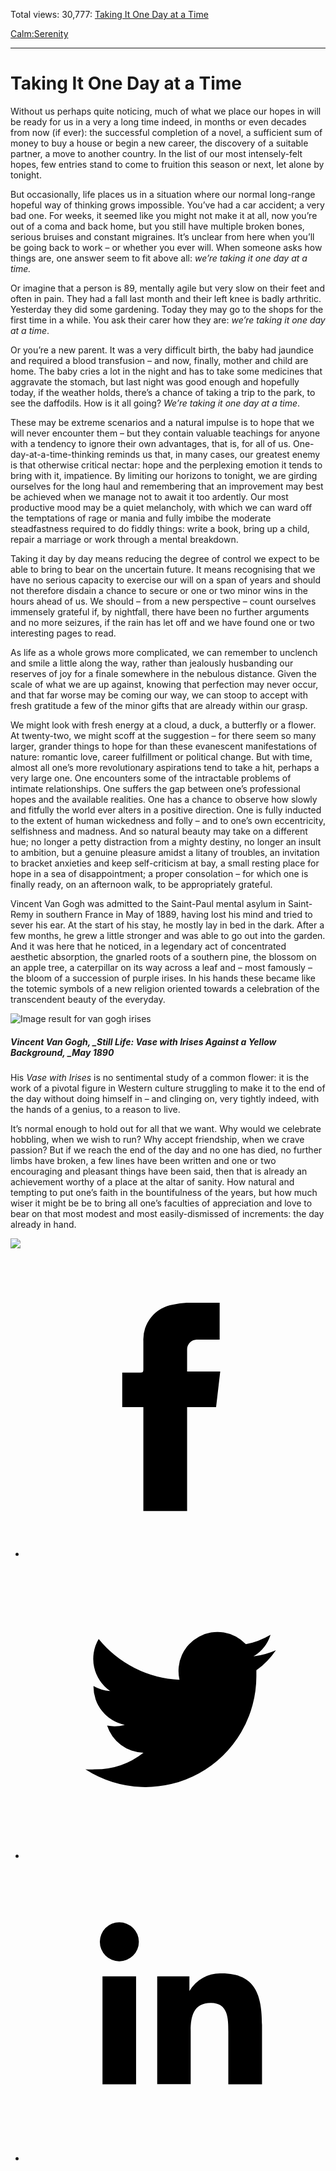 Total views: 30,777: [Taking It One Day at a Time](https://www.theschooloflife.com/thebookoflife/taking-it-one-day-at-a-time/)

[Calm:](https://www.theschooloflife.com/thebookoflife/category/calm/)[Serenity](https://www.theschooloflife.com/thebookoflife/category/calm/serenity/)

* * *

# Taking It One Day at a Time
<style>
						.alignnone {
  display: block;
  margin-left: auto;
  margin-right: auto;
  align: center:
}

.addtoany_share_save_container {
display:none;
}

.wp-block-image {
		display: block;
  margin-left: auto;
  margin-right: auto;
  width: 50%;
}

.aligncenter {
display: block;
  margin-left: auto;
  margin-right: auto;
  align: center:
}

@media only screen and (max-width: 500px) {
  .wp-block-image {
		display: block;
  margin-left: auto;
  margin-right: auto;
  width: 100%;
} }

h1 {max-width: 600px !important;
}
.s18-single-post .content-area .site-main article .post-cat-header-display + .old-wrapper p {
    font-size: 1.200em
}
						</style>

Without us perhaps quite noticing, much of what we place our hopes in will be ready for us in a very a long time indeed, in months or even decades from now (if ever): the successful completion of a novel, a sufficient sum of money to buy a house or begin a new career, the discovery of a suitable partner, a move to another country. In the list of our most intensely-felt hopes, few entries stand to come to fruition this season or next, let alone by tonight.

But occasionally, life places us in a situation where our normal long-range hopeful way of thinking grows impossible. You’ve had a car accident; a very bad one. For weeks, it seemed like you might not make it at all, now you’re out of a coma and back home, but you still have multiple broken bones, serious bruises and constant migraines. It’s unclear from here when you’ll be going back to work – or whether you ever will. When someone asks how things are, one answer seem to fit above all: _we’re taking it one day at a time._

Or imagine that a person is 89, mentally agile but very slow on their feet and often in pain. They had a fall last month and their left knee is badly arthritic. Yesterday they did some gardening. Today they may go to the shops for the first time in a while. You ask their carer how they are: _we’re taking it one day at a time_.

Or you’re a new parent. It was a very difficult birth, the baby had jaundice and required a blood transfusion – and now, finally, mother and child are home. The baby cries a lot in the night and has to take some medicines that aggravate the stomach, but last night was good enough and hopefully today, if the weather holds, there’s a chance of taking a trip to the park, to see the daffodils. How is it all going? _We’re taking it one day at a time_.

These may be extreme scenarios and a natural impulse is to hope that we will never encounter them – but they contain valuable teachings for anyone with a tendency to ignore their own advantages, that is, for all of us. One-day-at-a-time-thinking reminds us that, in many cases, our greatest enemy is that otherwise critical nectar: hope and the perplexing emotion it tends to bring with it, impatience. By limiting our horizons to tonight, we are girding ourselves for the long haul and remembering that an improvement may best be achieved when we manage not to await it too ardently. Our most productive mood may be a quiet melancholy, with which we can ward off the temptations of rage or mania and fully imbibe the moderate steadfastness required to do fiddly things: write a book, bring up a child, repair a marriage or work through a mental breakdown.

Taking it day by day means reducing the degree of control we expect to be able to bring to bear on the uncertain future. It means recognising that we have no serious capacity to exercise our will on a span of years and should not therefore disdain a chance to secure or one or two minor wins in the hours ahead of us. We should – from a new perspective – count ourselves immensely grateful if, by nightfall, there have been no further arguments and no more seizures, if the rain has let off and we have found one or two interesting pages to read.

As life as a whole grows more complicated, we can remember to unclench and smile a little along the way, rather than jealously husbanding our reserves of joy for a finale somewhere in the nebulous distance. Given the scale of what we are up against, knowing that perfection may never occur, and that far worse may be coming our way, we can stoop to accept with fresh gratitude a few of the minor gifts that are already within our grasp.

We might look with fresh energy at a cloud, a duck, a butterfly or a flower. At twenty-two, we might scoff at the suggestion – for there seem so many larger, grander things to hope for than these evanescent manifestations of nature: romantic love, career fulfillment or political change. But with time, almost all one’s more revolutionary aspirations tend to take a hit, perhaps a very large one. One encounters some of the intractable problems of intimate relationships. One suffers the gap between one’s professional hopes and the available realities. One has a chance to observe how slowly and fitfully the world ever alters in a positive direction. One is fully inducted to the extent of human wickedness and folly – and to one’s own eccentricity, selfishness and madness. And so natural beauty may take on a different hue; no longer a petty distraction from a mighty destiny, no longer an insult to ambition, but a genuine pleasure amidst a litany of troubles, an invitation to bracket anxieties and keep self-criticism at bay, a small resting place for hope in a sea of disappointment; a proper consolation – for which one is finally ready, on an afternoon walk, to be appropriately grateful.

Vincent Van Gogh was admitted to the Saint-Paul mental asylum in Saint-Remy in southern France in May of 1889, having lost his mind and tried to sever his ear. At the start of his stay, he mostly lay in bed in the dark. After a few months, he grew a little stronger and was able to go out into the garden. And it was here that he noticed, in a legendary act of concentrated aesthetic absorption, the gnarled roots of a southern pine, the blossom on an apple tree, a caterpillar on its way across a leaf and – most famously – the bloom of a succession of purple irises. In his hands these became like the totemic symbols of a new religion oriented towards a celebration of the transcendent beauty of the everyday.

![Image result for van gogh irises](https://www.vangoghmuseum.nl/download/f56ef8b4-a4ff-459c-a79b-98b510f56a13.jpg?size=l)

##### Vincent Van Gogh, _Still Life: Vase with Irises Against a Yellow Background,&nbsp;_May 1890 

His _Vase with Irises_ is no sentimental study of a common flower: it is the work of a pivotal figure in Western culture struggling to make it to the end of the day without doing himself in – and clinging on, very tightly indeed, with the hands of a genius, to a reason to live.

It’s normal enough to hold out for all that we want. Why would we celebrate hobbling, when we wish to run? Why accept friendship, when we crave passion? But if we reach the end of the day and no one has died, no further limbs have broken, a few lines have been written and one or two encouraging and pleasant things have been said, then that is already an achievement worthy of a place at the altar of sanity. How natural and tempting to put one’s faith in the bountifulness of the years, but how much wiser it might be be to bring all one’s faculties of appreciation and love to bear on that most modest and most easily-dismissed of increments: the day already in hand.

[![](https://img.youtube.com/vi/UhWFddWz1Nk/0.jpg)](https://www.youtube.com/embed/UhWFddWz1Nk '')
<style>
    .iframe-class { display: block !important; }
</style>

- [<svg xmlns="http://www.w3.org/2000/svg" viewbox="0 0 26 26"><title>Facebook</title>
                    <g>
                        <path d="M8.38,10H9.92c.2,0,.29,0,.29-.28,0-.82,0-1.64,0-2.46a3.05,3.05,0,0,1,2.57-3.15A7.22,7.22,0,0,1,14,3.95c.86,0,1.71,0,2.57,0h.25v3.2h-2A.85.85,0,0,0,14,8c0,.62,0,1.24,0,1.91h2.87L16.51,13H14v9H10.21V13H8.38Z"></path>
                    </g>
                </svg>](http://www.facebook.com/sharer/sharer.php?u=https://www.theschooloflife.com/thebookoflife/taking-it-one-day-at-a-time/)
- [<svg xmlns="http://www.w3.org/2000/svg" viewbox="0 0 26 26"><title>Twitter</title>
                    <path d="M21.69,7.9a6.75,6.75,0,0,1-1.94.53,3.39,3.39,0,0,0,1.48-1.87,6.76,6.76,0,0,1-2.14.82,3.38,3.38,0,0,0-5.75,3.08,9.59,9.59,0,0,1-7-3.53,3.38,3.38,0,0,0,1,4.51A3.36,3.36,0,0,1,5.89,11v0A3.38,3.38,0,0,0,8.6,14.37a3.39,3.39,0,0,1-1.53.06,3.38,3.38,0,0,0,3.15,2.35A6.78,6.78,0,0,1,6,18.22a6.87,6.87,0,0,1-.81,0A9.6,9.6,0,0,0,20,10.08q0-.22,0-.44A6.86,6.86,0,0,0,21.69,7.9Z"></path>
                </svg>](http://twitter.com/share?url=https://www.theschooloflife.com/thebookoflife/taking-it-one-day-at-a-time/&text=&via=theschooloflife)
- [<svg xmlns="http://www.w3.org/2000/svg" viewbox="0 0 26 26"><title>LinkedIn</title>
<path class="cls-2" d="M6.67,10H9.58v9.36H6.67ZM8.13,5.32A1.69,1.69,0,1,1,6.44,7,1.69,1.69,0,0,1,8.13,5.32"></path><path class="cls-2" d="M11.41,10H14.2v1.28h0A3.06,3.06,0,0,1,17,9.75c2.95,0,3.49,1.94,3.49,4.46v5.14H17.57V14.79c0-1.09,0-2.48-1.51-2.48s-1.75,1.18-1.75,2.4v4.63H11.41Z"></path></svg>](https://www.linkedin.com/shareArticle?mini=true&url=https://www.theschooloflife.com/thebookoflife/taking-it-one-day-at-a-time/)
